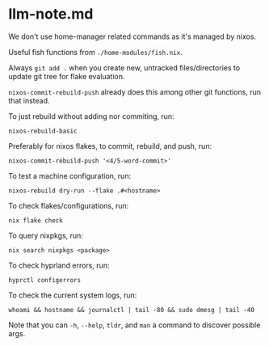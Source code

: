 # llm-note.md

We don't use home-manager related commands as it's managed by nixos.

Useful fish functions from `./home-modules/fish.nix`.

Always `git add .` when you create new, untracked files/directories to update git tree for flake evaluation.

`nixos-commit-rebuild-push` already does this among other git functions, run that instead.

To just rebuild without adding nor commiting, run:
```
nixos-rebuild-basic
```

Preferably for nixos flakes, to commit, rebuild, and push, run:
```
nixos-commit-rebuild-push '<4/5-word-commit>'
```

To test a machine configuration, run:
```
nixos-rebuild dry-run --flake .#<hostname>
```

To check flakes/configurations, run:
```
nix flake check
```

To query nixpkgs, run:
```
nix search nixpkgs <package>
```

To check hyprland errors, run:
```
hyprctl configerrors
```

To check the current system logs, run:
```
whoami && hostname && journalctl | tail -80 && sudo dmesg | tail -40
```

Note that you can `-h`, `--help`, `tldr`, and `man` a command to discover possible args.
